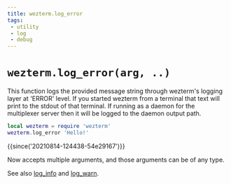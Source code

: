 ```yaml
---
title: wezterm.log_error
tags:
 - utility
 - log
 - debug
---
```


# `wezterm.log_error(arg, ..)`

This function logs the provided message string through wezterm's logging layer
at 'ERROR' level.  If you started wezterm from a terminal that text will print
to the stdout of that terminal.  If running as a daemon for the multiplexer
server then it will be logged to the daemon output path.

```lua
local wezterm = require 'wezterm'
wezterm.log_error 'Hello!'
```

{{since('20210814-124438-54e29167')}}

Now accepts multiple arguments, and those arguments can be of any type.

See also [log_info](log_info.md) and [log_warn](log_warn.md).
